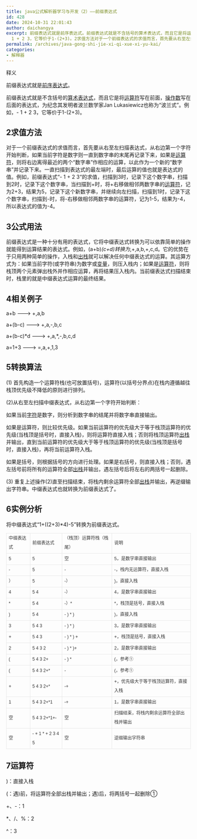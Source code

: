 ```yaml
---
title: java公式解析器学习与开发（2）——前缀表达式
id: 428
date: 2024-10-31 22:01:43
author: daichangya
excerpt: 前缀表达式就是前序表达式。前缀表达式就是不含括号的算术表达式，而且它是将运算符写在前面，操作数写在后面的表达式，为纪念其发明者波兰数学家Jan Lukasiewicz也称为“波兰式”。例如，-
  1 + 2 3，它等价于1-(2+3)。2求值方法对于一个前缀表达式的求值而言，首先要从右至左扫描表达式，从右边第一个字符开始判断，如果当前字符是数字则一直到数字串的
permalink: /archives/java-gong-shi-jie-xi-qi-xue-xi-yu-kai/
categories:
- 解释器
---
```


 

释义  

前缀表达式就是[前序表达式](http://baike.baidu.com/view/6302645.htm)。

前缀表达式就是不含括号的[算术表达式](http://baike.baidu.com/view/3524050.htm)，而且它是将[运算符](http://baike.baidu.com/view/425996.htm)写在前面，[操作数](http://baike.baidu.com/view/420846.htm)写在后面的表达式，为纪念其发明者波兰数学家Jan Lukasiewicz也称为“波兰式”。例如，- 1 + 2 3，它等价于1-(2+3)。

## 2求值方法

对于一个前缀表达式的求值而言，首先要从右至左扫描表达式，从右边第一个字符开始判断，如果当前字符是数字则一直到数字串的末尾再记录下来，如果是[运算符](http://baike.baidu.com/view/425996.htm)，则将右边离得最近的两个“数字串”作相应的运算，以此作为一个新的“数字串”并记录下来。一直扫描到表达式的最左端时，最后运算的值也就是表达式的值。例如，前缀表达式“\- 1 + 2 3“的求值，扫描到3时，记录下这个数字串，扫描到2时，记录下这个数字串，当扫描到+时，将+右移做相邻两数字串的[运算符](http://baike.baidu.com/view/425996.htm)，记为2+3，结果为5，记录下这个新数字串，并继续向左扫描，扫描到1时，记录下这个数字串，扫描到-时，将-右移做相邻两数字串的运算符，记为1-5，结果为-4，所以表达式的值为-4。

## 3公式用法

前缀表达式是一种十分有用的表达式，它将中缀表达式转换为可以依靠简单的操作就能得到运算结果的表达式。例如，(a+b)*(c+d)转换为*,+,a,b,+,c,d。它的优势在于只用两种简单的操作，入栈和[出栈](http://baike.baidu.com/view/346791.htm)就可以解决任何中缀表达式的运算。其运算方式为：如果当前字符(或字符串)为数字或[变量](http://baike.baidu.com/view/296689.htm)，则压入栈内；如果是[运算符](http://baike.baidu.com/view/425996.htm)，则将栈顶两个元素弹出栈外并作相应运算，再将结果压入栈内。当前缀表达式扫描结束时，栈里的就是中缀表达式运算的最终结果。

## 4相关例子

a+b ---> +,a,b

a+(b-c) ---> +,a,-,b,c

a+(b-c)\*d ---> +,a,\*,-,b,c,d

a=1+3 ---> =,a,+,1,3

## 5转换算法

(1) 首先构造一个运算符栈(也可放置括号)，运算符(以括号分界点)在栈内遵循越往栈顶优先级不降低的原则进行排列。

(2)从右至左扫描中缀表达式，从右边第一个字符开始判断：

如果当前[字符](http://baike.baidu.com/view/263416.htm)是数字，则分析到数字串的结尾并将数字串直接输出。

如果是运算符，则比较优先级。如果当前运算符的优先级大于等于栈顶运算符的优先级(当栈顶是括号时，直接入栈)，则将运算符直接入栈；否则将栈顶运算符[出栈](http://baike.baidu.com/view/346791.htm)并输出，直到当前运算符的优先级大于等于栈顶运算符的优先级(当栈顶是括号时，直接入栈)，再将当前运算符入栈。

如果是括号，则根据括号的方向进行处理。如果是右括号，则直接入栈；否则，遇左括号前将所有的运算符全部[出栈](http://baike.baidu.com/view/346791.htm)并输出，遇左括号后将左右的两括号一起删除。

(3) 重复上述操作(2)直至扫描结束，将栈内剩余运算符全部[出栈](http://baike.baidu.com/view/346791.htm)并输出，再逆缀输出字符串。中缀表达式也就转换为前缀表达式了。

## 6实例分析

将中缀表达式“1+((2+3)*4)-5”转换为前缀表达式。

<table class="table-view log-set-param" width="99%" style="border-collapse:collapse;border-spacing:0px;font-size:12px;line-height:22px;color:rgb(0,0,0);font-family:arial, '宋体', sans-serif;"><tbody><tr><td style="border:1px solid rgb(230,230,230);"><div class="para" style="color:rgb(51,51,51);line-height:25px;">中缀表达式</div></td><td style="border:1px solid rgb(230,230,230);"><div class="para" style="color:rgb(51,51,51);line-height:25px;">前缀表达式</div></td><td style="border:1px solid rgb(230,230,230);"><div class="para" style="color:rgb(51,51,51);line-height:25px;">（栈顶）运算符栈（栈尾）</div></td><td style="border:1px solid rgb(230,230,230);"><div class="para" style="color:rgb(51,51,51);line-height:25px;">说明</div></td></tr><tr><td style="border:1px solid rgb(230,230,230);"><div class="para" style="color:rgb(51,51,51);line-height:25px;">5</div></td><td style="border:1px solid rgb(230,230,230);"><div class="para" style="color:rgb(51,51,51);line-height:25px;">5</div></td><td style="border:1px solid rgb(230,230,230);"><div class="para" style="color:rgb(51,51,51);line-height:25px;">空</div></td><td style="border:1px solid rgb(230,230,230);"><div class="para" style="color:rgb(51,51,51);line-height:25px;">5，是数字串直接输出</div></td></tr><tr><td style="border:1px solid rgb(230,230,230);"><div class="para" style="color:rgb(51,51,51);line-height:25px;">-</div></td><td style="border:1px solid rgb(230,230,230);"><div class="para" style="color:rgb(51,51,51);line-height:25px;">5</div></td><td style="border:1px solid rgb(230,230,230);"><div class="para" style="color:rgb(51,51,51);line-height:25px;">-</div></td><td style="border:1px solid rgb(230,230,230);"><div class="para" style="color:rgb(51,51,51);line-height:25px;">-，栈内无运算符，直接入栈</div></td></tr><tr><td style="border:1px solid rgb(230,230,230);"><div class="para" style="color:rgb(51,51,51);line-height:25px;">）</div></td><td style="border:1px solid rgb(230,230,230);"><div class="para" style="color:rgb(51,51,51);line-height:25px;">5</div></td><td style="border:1px solid rgb(230,230,230);"><div class="para" style="color:rgb(51,51,51);line-height:25px;">-）</div></td><td style="border:1px solid rgb(230,230,230);"><div class="para" style="color:rgb(51,51,51);line-height:25px;">)，直接入栈</div></td></tr><tr><td style="border:1px solid rgb(230,230,230);"><div class="para" style="color:rgb(51,51,51);line-height:25px;">4</div></td><td style="border:1px solid rgb(230,230,230);"><div class="para" style="color:rgb(51,51,51);line-height:25px;">5 4</div></td><td style="border:1px solid rgb(230,230,230);"><div class="para" style="color:rgb(51,51,51);line-height:25px;">-）</div></td><td style="border:1px solid rgb(230,230,230);"><div class="para" style="color:rgb(51,51,51);line-height:25px;">4，是数字串直接输出</div></td></tr><tr><td style="border:1px solid rgb(230,230,230);"><div class="para" style="color:rgb(51,51,51);line-height:25px;">*</div></td><td style="border:1px solid rgb(230,230,230);"><div class="para" style="color:rgb(51,51,51);line-height:25px;">5 4</div></td><td style="border:1px solid rgb(230,230,230);"><div class="para" style="color:rgb(51,51,51);line-height:25px;">-）*</div></td><td style="border:1px solid rgb(230,230,230);"><div class="para" style="color:rgb(51,51,51);line-height:25px;">*，栈顶是括号，直接入栈</div></td></tr><tr><td style="border:1px solid rgb(230,230,230);"><div class="para" style="color:rgb(51,51,51);line-height:25px;">)</div></td><td style="border:1px solid rgb(230,230,230);"><div class="para" style="color:rgb(51,51,51);line-height:25px;">5 4</div></td><td style="border:1px solid rgb(230,230,230);"><div class="para" style="color:rgb(51,51,51);line-height:25px;">- ) * )</div></td><td style="border:1px solid rgb(230,230,230);"><div class="para" style="color:rgb(51,51,51);line-height:25px;">)，直接入栈</div></td></tr><tr><td style="border:1px solid rgb(230,230,230);"><div class="para" style="color:rgb(51,51,51);line-height:25px;">3</div></td><td style="border:1px solid rgb(230,230,230);"><div class="para" style="color:rgb(51,51,51);line-height:25px;">5 4 3</div></td><td style="border:1px solid rgb(230,230,230);"><div class="para" style="color:rgb(51,51,51);line-height:25px;">- ) * )</div></td><td style="border:1px solid rgb(230,230,230);"><div class="para" style="color:rgb(51,51,51);line-height:25px;">3，是数字串直接输出</div></td></tr><tr><td style="border:1px solid rgb(230,230,230);"><div class="para" style="color:rgb(51,51,51);line-height:25px;">+</div></td><td style="border:1px solid rgb(230,230,230);"><div class="para" style="color:rgb(51,51,51);line-height:25px;">5 4 3</div></td><td style="border:1px solid rgb(230,230,230);"><div class="para" style="color:rgb(51,51,51);line-height:25px;">- ) * ) +</div></td><td style="border:1px solid rgb(230,230,230);"><div class="para" style="color:rgb(51,51,51);line-height:25px;">+，栈顶是括号，直接入栈</div></td></tr><tr><td style="border:1px solid rgb(230,230,230);"><div class="para" style="color:rgb(51,51,51);line-height:25px;">2</div></td><td style="border:1px solid rgb(230,230,230);"><div class="para" style="color:rgb(51,51,51);line-height:25px;">5 4 3 2</div></td><td style="border:1px solid rgb(230,230,230);"><div class="para" style="color:rgb(51,51,51);line-height:25px;">- ) * )+</div></td><td style="border:1px solid rgb(230,230,230);"><div class="para" style="color:rgb(51,51,51);line-height:25px;">2，是数字串直接输出</div></td></tr><tr><td style="border:1px solid rgb(230,230,230);"><div class="para" style="color:rgb(51,51,51);line-height:25px;">(</div></td><td style="border:1px solid rgb(230,230,230);"><div class="para" style="color:rgb(51,51,51);line-height:25px;">5 4 3 2+</div></td><td style="border:1px solid rgb(230,230,230);"><div class="para" style="color:rgb(51,51,51);line-height:25px;">- ) *</div></td><td style="border:1px solid rgb(230,230,230);"><div class="para" style="color:rgb(51,51,51);line-height:25px;">(，参考①</div></td></tr><tr><td style="border:1px solid rgb(230,230,230);"><div class="para" style="color:rgb(51,51,51);line-height:25px;">(</div></td><td style="border:1px solid rgb(230,230,230);"><div class="para" style="color:rgb(51,51,51);line-height:25px;">5 4 3 2+*</div></td><td style="border:1px solid rgb(230,230,230);"><div class="para" style="color:rgb(51,51,51);line-height:25px;">-</div></td><td style="border:1px solid rgb(230,230,230);"><div class="para" style="color:rgb(51,51,51);line-height:25px;">(，参考①</div></td></tr><tr><td style="border:1px solid rgb(230,230,230);"><div class="para" style="color:rgb(51,51,51);line-height:25px;">+</div></td><td style="border:1px solid rgb(230,230,230);"><div class="para" style="color:rgb(51,51,51);line-height:25px;">5 4 3 2+*</div></td><td style="border:1px solid rgb(230,230,230);"><div class="para" style="color:rgb(51,51,51);line-height:25px;">-+</div></td><td style="border:1px solid rgb(230,230,230);"><div class="para" style="color:rgb(51,51,51);line-height:25px;">+，优先级大于等于栈顶运算符，直接入栈</div></td></tr><tr><td style="border:1px solid rgb(230,230,230);"><div class="para" style="color:rgb(51,51,51);line-height:25px;">1</div></td><td style="border:1px solid rgb(230,230,230);"><div class="para" style="color:rgb(51,51,51);line-height:25px;">5 4 3 2+*1</div></td><td style="border:1px solid rgb(230,230,230);"><div class="para" style="color:rgb(51,51,51);line-height:25px;">-+</div></td><td style="border:1px solid rgb(230,230,230);"><div class="para" style="color:rgb(51,51,51);line-height:25px;">1，是数字串直接输出</div></td></tr><tr><td style="border:1px solid rgb(230,230,230);"><div class="para" style="color:rgb(51,51,51);line-height:25px;">空</div></td><td style="border:1px solid rgb(230,230,230);"><div class="para" style="color:rgb(51,51,51);line-height:25px;">5 4 3 2+*1+-</div></td><td style="border:1px solid rgb(230,230,230);"><div class="para" style="color:rgb(51,51,51);line-height:25px;">空</div></td><td style="border:1px solid rgb(230,230,230);"><div class="para" style="color:rgb(51,51,51);line-height:25px;">扫描结束，将栈内剩余运算符全部出栈并输出</div></td></tr><tr><td style="border:1px solid rgb(230,230,230);"><div class="para" style="color:rgb(51,51,51);line-height:25px;">空</div></td><td style="border:1px solid rgb(230,230,230);"><div class="para" style="color:rgb(51,51,51);line-height:25px;">- + 1 * + 2 3 4 5</div></td><td style="border:1px solid rgb(230,230,230);"><div class="para" style="color:rgb(51,51,51);line-height:25px;">空</div></td><td style="border:1px solid rgb(230,230,230);"><div class="para" style="color:rgb(51,51,51);line-height:25px;">逆缀输出字符串</div></td></tr></tbody></table>

## 7运算符

)：直接入栈

(：遇)前，将运算符全部出栈并输出；遇)后，将两括号一起删除①

+、-：1

*、/、%：2

^：3